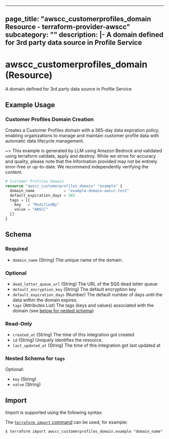 
---
page_title: "awscc_customerprofiles_domain Resource - terraform-provider-awscc"
subcategory: ""
description: |-
  A domain defined for 3rd party data source in Profile Service
---

# awscc_customerprofiles_domain (Resource)

A domain defined for 3rd party data source in Profile Service

## Example Usage

### Customer Profiles Domain Creation

Creates a Customer Profiles domain with a 365-day data expiration policy, enabling organizations to manage and maintain customer profile data with automatic data lifecycle management.

~> This example is generated by LLM using Amazon Bedrock and validated using terraform validate, apply and destroy. While we strive for accuracy and quality, please note that the information provided may not be entirely error-free or up-to-date. We recommend independently verifying the content.

```terraform
# Customer Profiles Domain
resource "awscc_customerprofiles_domain" "example" {
  domain_name             = "example-domain-awscc-test"
  default_expiration_days = 365
  tags = [{
    key   = "ModifiedBy"
    value = "AWSCC"
  }]
}
```

<!-- schema generated by tfplugindocs -->
## Schema

### Required

- `domain_name` (String) The unique name of the domain.

### Optional

- `dead_letter_queue_url` (String) The URL of the SQS dead letter queue
- `default_encryption_key` (String) The default encryption key
- `default_expiration_days` (Number) The default number of days until the data within the domain expires.
- `tags` (Attributes List) The tags (keys and values) associated with the domain (see [below for nested schema](#nestedatt--tags))

### Read-Only

- `created_at` (String) The time of this integration got created
- `id` (String) Uniquely identifies the resource.
- `last_updated_at` (String) The time of this integration got last updated at

<a id="nestedatt--tags"></a>
### Nested Schema for `tags`

Optional:

- `key` (String)
- `value` (String)

## Import

Import is supported using the following syntax:

The [`terraform import` command](https://developer.hashicorp.com/terraform/cli/commands/import) can be used, for example:

```shell
$ terraform import awscc_customerprofiles_domain.example "domain_name"
```
